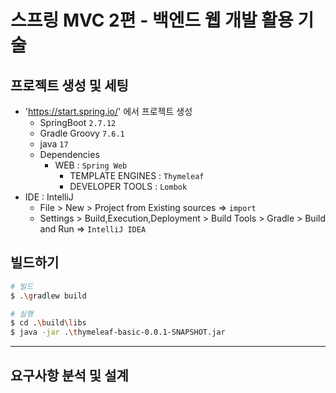 # 스프링 MVC 2편 - 백엔드 웹 개발 활용 기술

## 프로젝트 생성 및 세팅
- 'https://start.spring.io/' 에서 프로젝트 생성
    - SpringBoot `2.7.12`
    - Gradle Groovy `7.6.1`
    - java `17`
    - Dependencies
        - WEB : `Spring Web`
            - TEMPLATE ENGINES : `Thymeleaf`
            - DEVELOPER TOOLS : `Lombok`
- IDE : IntelliJ
    - File > New > Project from Existing sources => `import`
    - Settings > Build,Execution,Deployment > Build Tools > Gradle > Build and Run => `IntelliJ IDEA`

## 빌드하기
```bash
# 빌드
$ .\gradlew build

# 실행
$ cd .\build\libs 
$ java -jar .\thymeleaf-basic-0.0.1-SNAPSHOT.jar
```
---

## 요구사항 분석 및 설계
